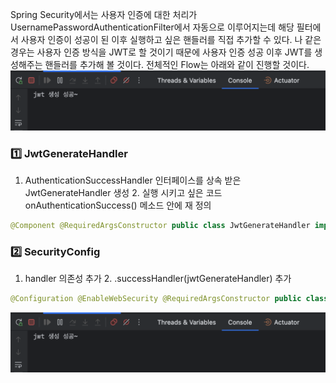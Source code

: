 Spring Security에서는 사용자 인증에 대한 처리가 UsernamePasswordAuthenticationFilter에서 자동으로 이루어지는데 해당 필터에서 사용자 인증이 성공이 된 이후 실행하고 싶은 핸들러를 직접 추가할 수 있다.  나 같은 경우는 사용자 인증 방식을 JWT로 할 것이기 때문에 사용자 인증 성공 이후 JWT를 생성해주는 핸들러를 추가해 볼 것이다.  전체적인 Flow는 아래와 같이 진행할 것이다.
![TIL_IMAGE](./image/image.png)

### 1️⃣ JwtGenerateHandler
1. AuthenticationSuccessHandler 인터페이스를 상속 받은 JwtGenerateHandler 생성 2. 실행 시키고 싶은 코드 onAuthenticationSuccess() 메소드 안에 재 정의

```java
@Component @RequiredArgsConstructor public class JwtGenerateHandler implements AuthenticationSuccessHandler {      @Override     public void onAuthenticationSuccess(HttpServletRequest request, HttpServletResponse response, Authentication authentication) throws IOException, ServletException {         System.out.println("jwt 생성 성공~");     } }
```
### 2️⃣ SecurityConfig
1. handler 의존성 추가 2. .successHandler(jwtGenerateHandler) 추가 
```java
@Configuration @EnableWebSecurity @RequiredArgsConstructor public class SecurityConfig {      private final JwtGenerateHandler jwtGenerateHandler;      @Bean     public SecurityFilterChain securityFilterChain(HttpSecurity http) throws Exception {         http             .formLogin(form -> form                 .loginProcessingUrl("/api/user/login")                 .usernameParameter("id")                 .passwordParameter("password")                 .defaultSuccessUrl("/")                 .successHandler(jwtGenerateHandler) // 이 부분 추가             )             .cors(cors -> cors                 .configurationSource(corsConfigurationSource()));          return http.build();     } }
```

![TIL_IMAGE](./image/image.png)

